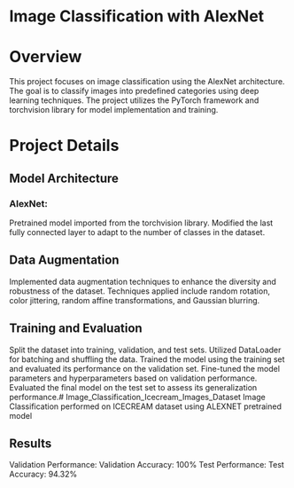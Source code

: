 # Image Classification with AlexNet
# Overview
This project focuses on image classification using the AlexNet architecture. The goal is to classify images into predefined categories using deep learning techniques. The project utilizes the PyTorch framework and torchvision library for model implementation and training.

# Project Details
## Model Architecture
### AlexNet:
Pretrained model imported from the torchvision library.
Modified the last fully connected layer to adapt to the number of classes in the dataset.
## Data Augmentation
Implemented data augmentation techniques to enhance the diversity and robustness of the dataset.
Techniques applied include random rotation, color jittering, random affine transformations, and Gaussian blurring.
## Training and Evaluation
Split the dataset into training, validation, and test sets.
Utilized DataLoader for batching and shuffling the data.
Trained the model using the training set and evaluated its performance on the validation set.
Fine-tuned the model parameters and hyperparameters based on validation performance.
Evaluated the final model on the test set to assess its generalization performance.# Image_Classification_Icecream_Images_Dataset
Image Classification performed on ICECREAM dataset using ALEXNET pretrained model

## Results

Validation Performance:
Validation Accuracy: 100%
Test Performance:
Test Accuracy: 94.32%
